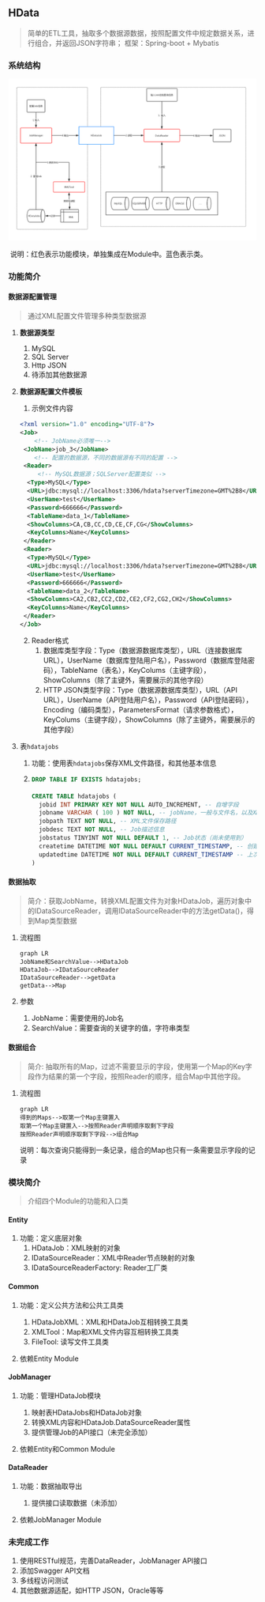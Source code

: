 ## HData

> 简单的ETL工具，抽取多个数据源数据，按照配置文件中规定数据关系，进行组合，并返回JSON字符串；
> 框架：Spring-boot + Mybatis

### 系统结构

![HDataJob系统结构](img/HDataJobs.jpg)

​		说明：红色表示功能模块，单独集成在Module中。蓝色表示类。

### 功能简介

#### 数据源配置管理

> 通过XML配置文件管理多种类型数据源

1. **数据源类型**

   1. MySQL
   2. SQL Server
   3. Http JSON
   4. 待添加其他数据源

2. **数据源配置文件模板**

   1. 示例文件内容

   ```xml
   <?xml version="1.0" encoding="UTF-8"?>
   <Job>
       <!-- JobName必须唯一-->
    <JobName>job_3</JobName>
       <!-- 配置的数据源，不同的数据源有不同的配置 -->
    <Reader>
        <!-- MySQL数据源；SQLServer配置类似 -->
     <Type>MySQL</Type>
     <URL>jdbc:mysql://localhost:3306/hdata?serverTimezone=GMT%2B8</URL>
     <UserName>test</UserName>
     <Password>666666</Password>
     <TableName>data_1</TableName>
     <ShowColumns>CA,CB,CC,CD,CE,CF,CG</ShowColumns>
     <KeyColumns>Name</KeyColumns>
    </Reader>
    <Reader>
     <Type>MySQL</Type>
     <URL>jdbc:mysql://localhost:3306/hdata?serverTimezone=GMT%2B8</URL>
     <UserName>test</UserName>
     <Password>666666</Password>
     <TableName>data_2</TableName>
     <ShowColumns>CA2,CB2,CC2,CD2,CE2,CF2,CG2,CH2</ShowColumns>
     <KeyColumns>Name</KeyColumns>
    </Reader>
   </Job>

   ```

   2. Reader格式
      1. 数据库类型字段：Type（数据源数据库类型），URL（连接数据库URL），UserName（数据库登陆用户名），Password（数据库登陆密码），TableName（表名），KeyColums（主键字段），ShowColumns（除了主键外，需要展示的其他字段）
      2. HTTP JSON类型字段：Type（数据源数据库类型），URL（API URL），UserName（API登陆用户名），Password（API登陆密码），Encoding（编码类型），ParametersFormat（请求参数格式），KeyColums（主键字段），ShowColumns（除了主键外，需要展示的其他字段）

3. 表```hdatajobs```

   1. 功能：使用表```hdatajobs```保存XML文件路径，和其他基本信息

   2. ```SQL
      DROP TABLE IF EXISTS hdatajobs;

      CREATE TABLE hdatajobs (
      	jobid INT PRIMARY KEY NOT NULL AUTO_INCREMENT, -- 自增字段
      	jobname VARCHAR ( 100 ) NOT NULL, -- jobName，一般与文件名，以及XML文件中JobName对应
      	jobpath TEXT NOT NULL, -- XML文件保存路径
      	jobdesc TEXT NOT NULL, -- Job描述信息
      	jobstatus TINYINT NOT NULL DEFAULT 1, -- Job状态（尚未使用到）
      	createtime DATETIME NOT NULL DEFAULT CURRENT_TIMESTAMP, -- 创建时间
      	updatedtime DATETIME NOT NULL DEFAULT CURRENT_TIMESTAMP -- 上次更新时间，代码中自动更新
      )
      ```

#### 数据抽取

> 简介：获取JobName，转换XML配置文件为对象HDataJob，遍历对象中的IDataSourceReader，调用IDataSourceReader中的方法getData()，得到Map类型数据

1. 流程图

   ```mermaid
   graph LR
   JobName和SearchValue-->HDataJob
   HDataJob-->IDataSourceReader
   IDataSourceReader-->getData
   getData-->Map
   ```

2. 参数

   1. JobName：需要使用的Job名
   2. SearchValue：需要查询的关键字的值，字符串类型

#### 数据组合

> 简介: 抽取所有的Map，过滤不需要显示的字段，使用第一个Map的Key字段作为结果的第一个字段，按照Reader的顺序，组合Map中其他字段。

1. 流程图

   ```mermaid
   graph LR
   得到的Maps-->取第一个Map主键置入
   取第一个Map主键置入-->按照Reader声明顺序取剩下字段
   按照Reader声明顺序取剩下字段-->组合Map
   ```

   说明：每次查询只能得到一条记录，组合的Map也只有一条需要显示字段的记录

### 模块简介

> 介绍四个Module的功能和入口类

#### Entity

1. 功能：定义底层对象
   1. HDataJob：XML映射的对象
   2. IDataSourceReader：XML中Reader节点映射的对象
   3. IDataSourceReaderFactory: Reader工厂类

#### Common

1. 功能：定义公共方法和公共工具类
   1. HDataJobXML：XML和HDataJob互相转换工具类
   2. XMLTool：Map和XML文件内容互相转换工具类
   3. FileTool: 读写文件工具类

2. 依赖Entity Module

#### JobManager

1. 功能：管理HDataJob模块
   1. 映射表HDataJobs和HDataJob对象
   2. 转换XML内容和HDataJob.DataSourceReader属性
   3. 提供管理Job的API接口（未完全添加）

2. 依赖Entity和Common Module

#### DataReader

1. 功能：数据抽取导出
   1. 提供接口读取数据（未添加）

2. 依赖JobManager Module

### 未完成工作
1. 使用RESTful规范，完善DataReader，JobManager API接口
2. 添加Swagger API文档
3. 多线程访问测试
4. 其他数据源适配，如HTTP JSON，Oracle等等